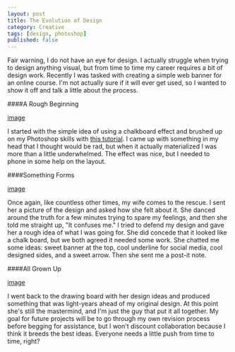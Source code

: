```yaml
---
layout: post
title: The Evolution of Design
category: Creative
tags: [design, photoshop]
published: false
---
```


Fair warning, I do not have an eye for design. I actually struggle when trying to design anything visual, but from time to time my career requires a bit of design work. Recently I was tasked with creating a simple web banner for an online course. I'm not actually sure if it will ever get used, so I wanted to show it off and talk a little about the process.

####A Rough Beginning

[image]()

I started with the simple idea of using a chalkboard effect and brushed up on my Photoshop skills with [this tutorial](http://sweetcsdesigns.com/make-a-chalkboard-effect-in-photoshop/). I came up with something in my head that I thought would be rad, but when it actually materialized I was more than a little underwhelmed. The effect was nice, but I needed to phone in some help on the layout.

####Something Forms

[image]()

Once again, like countless other times, my wife comes to the rescue. I sent her a picture of the design and asked how she felt about it. She danced around the truth for a few minutes trying to spare my feelings, and then she told me straight up, "It confuses me." I tried to defend my design and gave her a rough idea of what I was going for. She did concede that it looked like a chalk board, but we both agreed it needed some work. She chatted me some ideas: sweet banner at the top, cool underline for social media, cool designed sides, and a sweet arrow. Then she sent me a post-it note.

####All Grown Up

[image]()

I went back to the drawing board with her design ideas and produced something that was light-years ahead of my original design. At this point she's still the mastermind, and I'm just the guy that put it all together. My goal for future projects will be to go through my own revision process before begging for assistance, but I won't discount collaboration because I think it breeds the best ideas. Everyone needs a little push from time to time, right?
